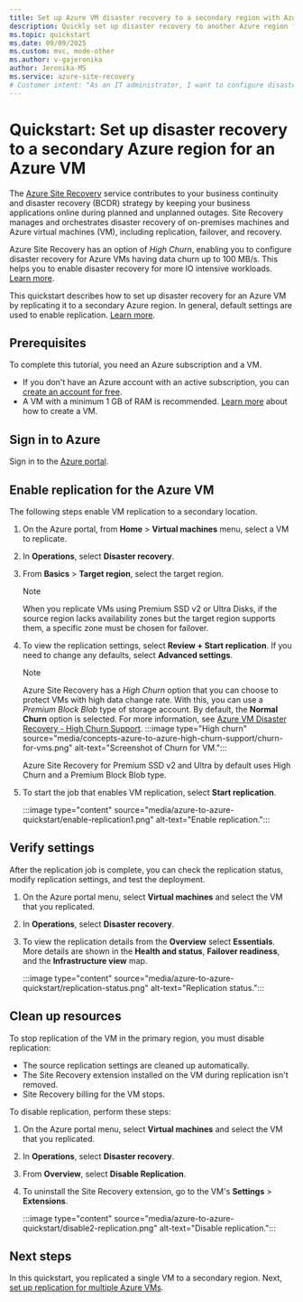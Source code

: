 ```yaml
---
title: Set up Azure VM disaster recovery to a secondary region with Azure Site Recovery
description: Quickly set up disaster recovery to another Azure region for an Azure VM, using the Azure Site Recovery service.
ms.topic: quickstart
ms.date: 09/09/2025
ms.custom: mvc, mode-other
ms.author: v-gajeronika
author: Jeronika-MS
ms.service: azure-site-recovery
# Customer intent: "As an IT administrator, I want to configure disaster recovery for Azure VMs to a secondary region, so that I can ensure business continuity and reduce downtime during outages."
---
```


# Quickstart: Set up disaster recovery to a secondary Azure region for an Azure VM

The [Azure Site Recovery](site-recovery-overview.md) service contributes to your business continuity and disaster recovery (BCDR) strategy by keeping your business applications online during planned and unplanned outages. Site Recovery manages and orchestrates disaster recovery of on-premises machines and Azure virtual machines (VM), including replication, failover, and recovery.

Azure Site Recovery has an option of *High Churn*, enabling you to configure disaster recovery for Azure VMs having data churn up to 100 MB/s. This helps you to enable disaster recovery for more IO intensive workloads. [Learn more](../site-recovery/concepts-azure-to-azure-high-churn-support.md).

This quickstart describes how to set up disaster recovery for an Azure VM by replicating it to a secondary Azure region. In general, default settings are used to enable replication. [Learn more](azure-to-azure-tutorial-enable-replication.md).

## Prerequisites

To complete this tutorial, you need an Azure subscription and a VM.

- If you don't have an Azure account with an active subscription, you can [create an account for free](https://azure.microsoft.com/pricing/purchase-options/azure-account?cid=msft_learn).
- A VM with a minimum 1 GB of RAM is recommended. [Learn more](/azure/virtual-machines/windows/quick-create-portal) about how to create a VM.

## Sign in to Azure

Sign in to the [Azure portal](https://portal.azure.com).

## Enable replication for the Azure VM

The following steps enable VM replication to a secondary location.

1. On the Azure portal, from **Home** > **Virtual machines** menu, select a VM to replicate.
1. In **Operations**, select **Disaster recovery**.
1. From **Basics** > **Target region**, select the target region.
   >[!Note]
   >When you replicate VMs using Premium SSD v2 or Ultra Disks, if the source region lacks availability zones but the target region supports them, a specific zone must be chosen for failover.
1. To view the replication settings, select **Review + Start replication**. If you need to change any defaults, select **Advanced settings**.
   >[!Note]
   >Azure Site Recovery has a *High Churn* option that you can choose to protect VMs with high data change rate. With this, you can use a *Premium Block Blob* type of storage account. By default, the **Normal Churn** option is selected. For more information, see [Azure VM Disaster Recovery - High Churn Support](./concepts-azure-to-azure-high-churn-support.md).
   >:::image type="High churn" source="media/concepts-azure-to-azure-high-churn-support/churn-for-vms.png" alt-text="Screenshot of Churn for VM.":::
   >
   >Azure Site Recovery for Premium SSD v2 and Ultra by default uses High Churn and a Premium Block Blob type. 
1. To start the job that enables VM replication, select **Start replication**.

   :::image type="content" source="media/azure-to-azure-quickstart/enable-replication1.png" alt-text="Enable replication.":::

## Verify settings

After the replication job is complete, you can check the replication status, modify replication settings, and test the deployment.

1. On the Azure portal menu, select **Virtual machines** and select the VM that you replicated.
1. In **Operations**, select **Disaster recovery**.
1. To view the replication details from the **Overview** select **Essentials**. More details are shown in the **Health and status**, **Failover readiness**, and the **Infrastructure view** map.

   :::image type="content" source="media/azure-to-azure-quickstart/replication-status.png" alt-text="Replication status.":::

## Clean up resources

To stop replication of the VM in the primary region, you must disable replication:

- The source replication settings are cleaned up automatically.
- The Site Recovery extension installed on the VM during replication isn't removed.
- Site Recovery billing for the VM stops.

To disable replication, perform these steps:

1. On the Azure portal menu, select **Virtual machines** and select the VM that you replicated.
1. In **Operations**, select **Disaster recovery**.
1. From **Overview**, select **Disable Replication**.
1. To uninstall the Site Recovery extension, go to the VM's **Settings** > **Extensions**.

   :::image type="content" source="media/azure-to-azure-quickstart/disable2-replication.png" alt-text="Disable replication.":::

## Next steps

In this quickstart, you replicated a single VM to a secondary region. Next, [set up replication for multiple Azure VMs](azure-to-azure-tutorial-enable-replication.md).

